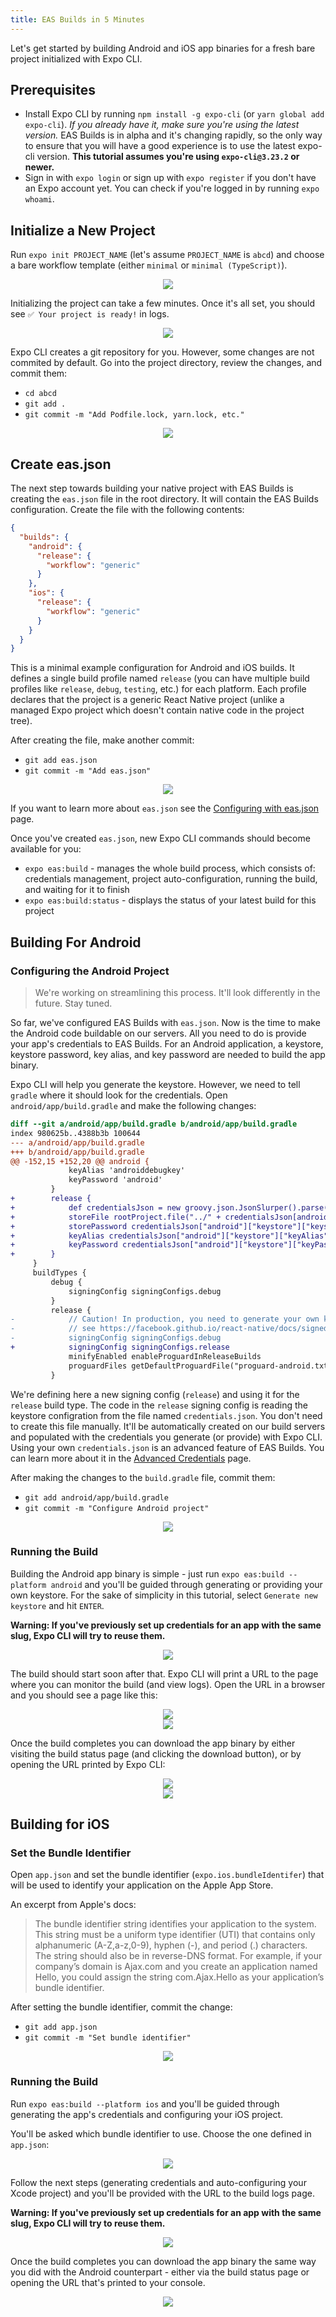 ```yaml
---
title: EAS Builds in 5 Minutes
---
```


Let's get started by building Android and iOS app binaries for a fresh bare project initialized with Expo CLI.

## Prerequisites

- Install Expo CLI by running `npm install -g expo-cli` (or `yarn global add expo-cli`). *If you already have it, make sure you're using the latest version.* EAS Builds is in alpha and it's changing rapidly, so the only way to ensure that you will have a good experience is to use the latest expo-cli version. **This tutorial assumes you're using `expo-cli@3.23.2` or newer.**
- Sign in with `expo login` or sign up with `expo register` if you don't have an Expo account yet. You can check if you're logged in by running `expo whoami`.

## Initialize a New Project

Run `expo init PROJECT_NAME` (let's assume `PROJECT_NAME` is `abcd`) and choose a bare workflow template (either `minimal` or `minimal (TypeScript)`).

<center><img src="/static/images/eas-builds/5-minute-tutorial/01-init.png" /></center>

Initializing the project can take a few minutes. Once it's all set, you should see `✅ Your project is ready!` in logs.

<center><img src="/static/images/eas-builds/5-minute-tutorial/02-init-complete.png" /></center>

Expo CLI creates a git repository for you. However, some changes are not commited by default. Go into the project directory, review the changes, and commit them:

- `cd abcd`
- `git add .`
- `git commit -m "Add Podfile.lock, yarn.lock, etc."`

<center><img src="/static/images/eas-builds/5-minute-tutorial/03-initial-commit.png" /></center>

## Create eas.json

The next step towards building your native project with EAS Builds is creating the `eas.json` file in the root directory. It will contain the EAS Builds configuration. Create the file with the following contents:

```json
{
  "builds": {
    "android": {
      "release": {
        "workflow": "generic"
      }
    },
    "ios": {
      "release": {
        "workflow": "generic"
      }
    }
  }
}
```

This is a minimal example configuration for Android and iOS builds. It defines a single build profile named `release` (you can have multiple build profiles like `release`, `debug`, `testing`, etc.) for each platform. Each profile declares that the project is a generic React Native project (unlike a managed Expo project which doesn't contain native code in the project tree).

After creating the file, make another commit:

- `git add eas.json`
- `git commit -m "Add eas.json"`

<center><img src="/static/images/eas-builds/5-minute-tutorial/04-eas-json.png" /></center>

If you want to learn more about `eas.json` see the [Configuring with eas.json](https://todo) page.

Once you've created `eas.json`, new Expo CLI commands should become available for you:

- `expo eas:build` - manages the whole build process, which consists of: credentials management, project auto-configuration, running the build, and waiting for it to finish
- `expo eas:build:status` - displays the status of your latest build for this project

## Building For Android

### Configuring the Android Project

> We're working on streamlining this process. It'll look differently in the future. Stay tuned.

So far, we've configured EAS Builds with `eas.json`. Now is the time to make the Android code buildable on our servers. All you need to do is provide your app's credentials to EAS Builds. For an Android application, a keystore, keystore password, key alias, and key password are needed to build the app binary.

Expo CLI will help you generate the keystore. However, we need to tell `gradle` where it should look for the credentials.
Open `android/app/build.gradle` and make the following changes:

```diff
diff --git a/android/app/build.gradle b/android/app/build.gradle
index 980625b..4388b3b 100644
--- a/android/app/build.gradle
+++ b/android/app/build.gradle
@@ -152,15 +152,20 @@ android {
             keyAlias 'androiddebugkey'
             keyPassword 'android'
         }
+        release {
+            def credentialsJson = new groovy.json.JsonSlurper().parse(rootProject.file("../credentials.json"))
+            storeFile rootProject.file("../" + credentialsJson[android"]["keystore"]["keystorePath"])
+            storePassword credentialsJson["android"]["keystore"]["keystorePassword"]
+            keyAlias credentialsJson["android"]["keystore"]["keyAlias"]
+            keyPassword credentialsJson["android"]["keystore"]["keyPassword"]
+        }
     }
     buildTypes {
         debug {
             signingConfig signingConfigs.debug
         }
         release {
-            // Caution! In production, you need to generate your own keystore file.
-            // see https://facebook.github.io/react-native/docs/signed-apk-android.
-            signingConfig signingConfigs.debug
+            signingConfig signingConfigs.release
             minifyEnabled enableProguardInReleaseBuilds
             proguardFiles getDefaultProguardFile("proguard-android.txt"), "proguard-rules.pro"
         }
```

We're defining here a new signing config (`release`) and using it for the `release` build type. The code in the `release` signing config is reading the keystore configration from the file named `credentials.json`. You don't need to create this file manually. It'll be automatically created on our build servers and populated with the credentials you generate (or provide) with Expo CLI. Using your own `credentials.json` is an advanced feature of EAS Builds. You can learn more about it in the [Advanced Credentials](https://todo) page.

After making the changes to the `build.gradle` file, commit them:

- `git add android/app/build.gradle`
- `git commit -m "Configure Android project"`

<center><img src="/static/images/eas-builds/5-minute-tutorial/05-configure-android.png" /></center>

### Running the Build

Building the Android app binary is simple - just run `expo eas:build --platform android` and you'll be guided through generating or providing your own keystore. For the sake of simplicity in this tutorial, select `Generate new keystore` and hit `ENTER`.

**Warning: If you've previously set up credentials for an app with the same slug, Expo CLI will try to reuse them.**

<center><img src="/static/images/eas-builds/5-minute-tutorial/06-generate-keystore.png" /></center>

The build should start soon after that. Expo CLI will print a URL to the page where you can monitor the build (and view logs). Open the URL in a browser and you should see a page like this:

<center><img src="/static/images/eas-builds/5-minute-tutorial/07-build-progress.png" /></center>
<center><img src="/static/images/eas-builds/5-minute-tutorial/08-build-logs.png" /></center>

Once the build completes you can download the app binary by either visiting the build status page (and clicking the download button), or by opening the URL printed by Expo CLI:

<center><img src="/static/images/eas-builds/5-minute-tutorial/09-build-completed-website.png" /></center>
<center><img src="/static/images/eas-builds/5-minute-tutorial/10-build-completed-cli.png" /></center>

## Building for iOS

### Set the Bundle Identifier

Open `app.json` and set the bundle identifier (`expo.ios.bundleIdentifer`) that will be used to identify your application on the Apple App Store.

An excerpt from Apple's docs:

> The bundle identifier string identifies your application to the system. This string must be a uniform type identifier (UTI) that contains only alphanumeric (A-Z,a-z,0-9), hyphen (-), and period (.) characters. The string should also be in reverse-DNS format. For example, if your company’s domain is Ajax.com and you create an application named Hello, you could assign the string com.Ajax.Hello as your application’s bundle identifier.

After setting the bundle identifier, commit the change:

- `git add app.json`
- `git commit -m "Set bundle identifier"`

<center><img src="/static/images/eas-builds/5-minute-tutorial/11-set-bundle-id.png" /></center>

### Running the Build

Run `expo eas:build --platform ios` and you'll be guided through generating the app's credentials and configuring your iOS project.

You'll be asked which bundle identifier to use. Choose the one defined in `app.json`:

<center><img src="/static/images/eas-builds/5-minute-tutorial/12-choose-bundle-id.png" /></center>

Follow the next steps (generating credentials and auto-configuring your Xcode project) and you'll be provided with the URL to the build logs page.

**Warning: If you've previously set up credentials for an app with the same slug, Expo CLI will try to reuse them.**

<center><img src="/static/images/eas-builds/5-minute-tutorial/13-ios-build-in-progress.png" /></center>

Once the build completes you can download the app binary the same way you did with the Android counterpart - either via the build status page or opening the URL that's printed to your console.

<center><img src="/static/images/eas-builds/5-minute-tutorial/14-ios-build-completed.png" /></center>
